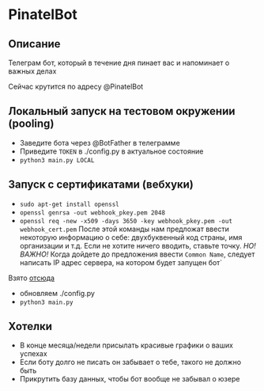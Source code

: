 # PinatelBot
## Описание
Телеграм бот, который в течение дня пинает вас и напоминает о важных делах

Сейчас крутится по адресу @PinatelBot
 
## Локальный запуск на тестовом окружении (pooling)
- Заведите бота через @BotFather в телеграмме
- Приведите `TOKEN` в ./config.py в актуальное состояние
- `python3 main.py LOCAL`

## Запуск с сертификатами (вебхуки)
- `sudo apt-get install openssl`
- `openssl genrsa -out webhook_pkey.pem 2048`
- `openssl req -new -x509 -days 3650 -key webhook_pkey.pem -out webhook_cert.pem`
После этой команды нам предложат ввести некоторую информацию о себе: 
двухбуквенный код страны, имя организации и т.д. Если не хотите ничего вводить, ставьте точку. 
*НО! ВАЖНО!* Когда дойдете до предложения ввести `Common Name`, следует написать 
IP адрес сервера, на котором будет запущен бот`

Взято [отсюда](https://groosha.gitbooks.io/telegram-bot-lessons/chapter4.html)
- обновляем ./config.py
- `python3 main.py`

## Хотелки
- В конце месяца/недели присылать красивые графики о ваших успехах
- Если боту долго не писать он забывает о тебе, такого не должно быть
- Прикрутить базу данных, чтобы бот вообще не забывал о юзере